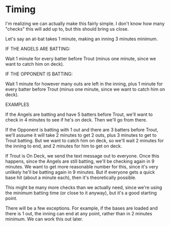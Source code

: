 # Timing

I'm realizing we can actually make this fairly simple.  I don't know how many "checks" this will add up to, but this should bring us close.

Let's say an at-bat takes 1 minute, making an inning 3 minutes minimum.

IF THE ANGELS ARE BATTING:

Wait 1 minute for every batter before Trout (minus one minute, since we want to catch him on deck).

IF THE OPPONENT IS BATTING:

Wait 1 minute for however many outs are left in the inning, plus 1 minute for every batter before Trout (minus one minute, since we want to catch him on deck).

EXAMPLES

If the Angels are batting and have 5 batters before Trout, we'll want to check in 4 minutes to see if he's on deck.  Then we'll go from there.

If the Opponent is batting with 1 out and there are 3 batters before Trout, we'll assume it will take 2 minutes to get 2 outs, plus 3 minutes to get to Trout batting.  But we want to catch him on deck, so we'll wait 2 minutes for the inning to end, and 2 minutes for him to get on deck.

If Trout is On Deck, we send the text message out to everyone.  Once this happens, since the Angels are still batting, we'll be checking again in 9 minutes.  We want to get more reasonable number for this, since it's very unlikely he'll be batting again in 9 minutes.  But if everyone gets a quick base hit (about a minute each), then it's theoretically possible.

This might be many more checks than we actually need, since we're using the minimum batting time (or close to it anyway), but it's a good starting point.

There will be a few exceptions.  For example, if the bases are loaded and there is 1 out, the inning can end at any point, rather than in 2 minutes minimum.  We can work this out later.
